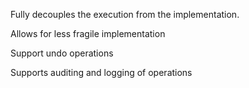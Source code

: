 Fully decouples the execution from the implementation.

Allows for less fragile implementation

Support undo operations

Supports auditing and logging of operations
